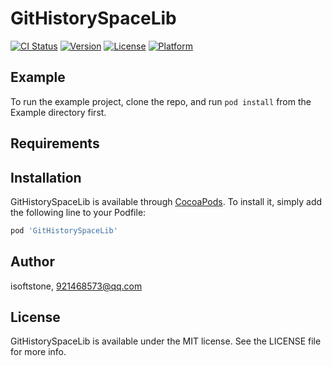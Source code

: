 # GitHistorySpaceLib

[![CI Status](http://img.shields.io/travis/isoftstone/GitHistorySpaceLib.svg?style=flat)](https://travis-ci.org/isoftstone/GitHistorySpaceLib)
[![Version](https://img.shields.io/cocoapods/v/GitHistorySpaceLib.svg?style=flat)](http://cocoapods.org/pods/GitHistorySpaceLib)
[![License](https://img.shields.io/cocoapods/l/GitHistorySpaceLib.svg?style=flat)](http://cocoapods.org/pods/GitHistorySpaceLib)
[![Platform](https://img.shields.io/cocoapods/p/GitHistorySpaceLib.svg?style=flat)](http://cocoapods.org/pods/GitHistorySpaceLib)

## Example

To run the example project, clone the repo, and run `pod install` from the Example directory first.

## Requirements

## Installation

GitHistorySpaceLib is available through [CocoaPods](http://cocoapods.org). To install
it, simply add the following line to your Podfile:

```ruby
pod 'GitHistorySpaceLib'
```

## Author

isoftstone, 921468573@qq.com

## License

GitHistorySpaceLib is available under the MIT license. See the LICENSE file for more info.
